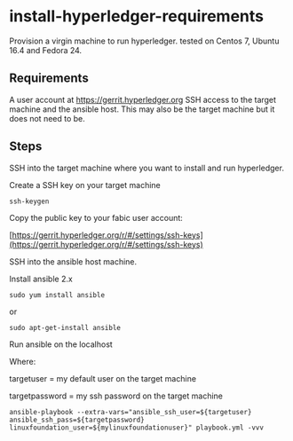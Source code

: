 # install-hyperledger-requirements
Provision a virgin  machine to run hyperledger. tested on Centos 7, Ubuntu 16.4 and Fedora 24.

## Requirements
A user account at   https://gerrit.hyperledger.org
SSH access to the target machine and the ansible host. This may also be the target machine but  it  does not need to be.

## Steps
SSH into the target machine where you want to install and run hyperledger.

Create a SSH key on your target machine 

    ssh-keygen

Copy the public key to  your fabic user account: 

[https://gerrit.hyperledger.org/r/#/settings/ssh-keys](https://gerrit.hyperledger.org/r/#/settings/ssh-keys)

SSH into the ansible host machine. 

Install ansible 2.x


    sudo yum install ansible  

or 

    sudo apt-get-install ansible 

Run ansible on the localhost

Where:

targetuser = my default user on the target machine

targetpassword = my ssh password on the  target  machine

    ansible-playbook --extra-vars="ansible_ssh_user=${targetuser} ansible_ssh_pass=${targetpassword} linuxfoundation_user=${mylinuxfoundationuser}" playbook.yml -vvv
